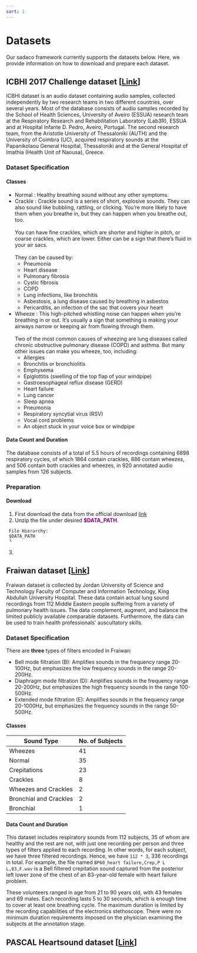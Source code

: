 ```yaml
---
sort: 1
---
```


# Datasets
Our sadaco framework currently supports the datasets below. Here, we provide information on how to download and prepare each dataset.

## ICBHI 2017 Challenge dataset [[Link](https://bhichallenge.med.auth.gr/ICBHI_2017_Challenge)]
ICBHI dataset is an audio dataset containing audio samples, collected independently by two research teams in two different countries, over several years. Most of the database consists of audio samples recorded by the School of Health Sciences, University of Aveiro (ESSUA) research team at the Respiratory Research and Rehabilitation Laboratory (Lab3R), ESSUA and at Hospital Infante D. Pedro, Aveiro, Portugal. The second research team, from the Aristotle University of Thessaloniki (AUTH) and the University of Coimbra (UC), acquired respiratory sounds at the Papanikolaou General Hospital, Thessaloniki and at the General Hospital of Imathia (Health Unit of Naousa), Greece. 

### Dataset Specification
#### Classes
 - Normal : Healthy breathing sound without any other symptoms.
 - Crackle : Crackle sound is a series of short, explosive sounds. They can also sound like bubbling, rattling, or clicking. You’re more likely to have them when you breathe in, but they can happen when you breathe out, too. <br><br>You can have fine crackles, which are shorter and higher in pitch, or coarse crackles, which are lower. Either can be a sign that there’s fluid in your air sacs. <br><br>They can be caused by:
   - Pneumonia
   - Heart disease
   - Pulmonary fibrosis
   - Cystic fibrosis
   - COPD
   - Lung infections, like bronchitis
   - Asbestosis, a lung disease caused by breathing in asbestos
   - Pericarditis, an infection of the sac that covers your heart
 - Wheeze : This high-pitched whistling noise can happen when you’re breathing in or out. It’s usually a sign that something is making your airways narrow or keeping air from flowing through them. <br><br> Two of the most common causes of wheezing are lung diseases called chronic obstructive pulmonary disease (COPD) and asthma. But many other issues can make you wheeze, too, including:
   - Allergies
   - Bronchitis or bronchiolitis
   - Emphysema
   - Epiglottitis (swelling of the top flap of your windpipe)
   - Gastroesophageal reflux disease (GERD)
   - Heart failure
   - Lung cancer
   - Sleep apnea
   - Pneumonia
   - Respiratory syncytial virus (RSV)
   - Vocal cord problems
   - An object stuck in your voice box or windpipe

#### Data Count and Duration
The database consists of a total of 5.5 hours of recordings containing 6898 respiratory cycles, of which 1864 contain crackles, 886 contain wheezes, and 506 contain both crackles and wheezes, in 920 annotated audio samples from 126 subjects.

### Preparation
#### Download
 1. First download the data from the official download [link](https://bhichallenge.med.auth.gr/sites/default/files/ICBHI_final_database/ICBHI_final_database.zip)
 2. Unzip the file under desired <span style="color:purple"><b>$DATA_PATH</b></span>.
  ```
   File Hierarchy:
   $DATA_PATH
   └
  ```

 3.


## Fraiwan dataset [[Link](https://data.mendeley.com/datasets/jwyy9np4gv/2)]
Fraiwan dataset is collected by Jordan University of Science and Technology Faculty of Computer and Information Technology, King Abdullah University Hospital. These data contain actual lung sound recordings from 112 Middle Eastern people suffering from a variety of pulmonary health issues. The data complement, augment, and balance the limited publicly available comparable datasets. Furthermore, the data can be used to train health professionals' auscultatory skills.

### Dataset Specification
There are **three** types of filters encoded in Fraiwan:
- Bell mode filtration (B): Amplifies sounds in the frequency range 20-100Hz, but emphasizes the low frequency sounds in the range 20-200Hz. 
- Diaphragm mode filtration (D): Amplifies sounds in the frequency range 20-200Hz, but emphasizes the high frequency sounds in the range 100-500Hz.
- Extended mode filtration (E): Amplifies sounds in the frequency range 20-1000Hz, but emphasizes the frequency sounds in the range 50-500Hz.
 
#### Classes
| Sound Type             | No. of Subjects |
|------------            | --------------- |
| Wheezes                |  41             |
| Normal                 |  35             |
| Crepitations           |  23             |
| Crackles               |  8              |
| Wheezes and Crackles   |  2              |
| Bronchial and Crackles |  2              |
| Bronchial              |  1              |

#### Data Count and Duration
This dataset includes respiratory sounds from 112 subjects, 35 of whom are healthy and the rest are not, with just one recording per person and three types of filters applied to each recording. In other words, for each subject, we have three filtered recordings. Hence, we have `112 * 3`, 336 recordings in total. For example, the file named `BP60_heart failure,Crep,P L L,83,F.wav` is a Bell filtered crepitation sound captured from the posterior left lower zone of the chest of an 83-year-old female with heart failure problem.

These volunteers ranged in age from 21 to 90 years old, with 43 females and 69 males. Each recording lasts 5 to 30 seconds, which is enough time to cover at least one breathing cycle. The maximum duration is limited by the recording capabilities of the electronics stethoscope. There were no minimum duration requirements imposed on the physician examining the subjects at the annotation stage. 

## PASCAL Heartsound dataset [[Link]()]

